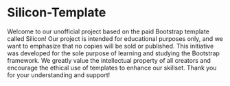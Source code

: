 # Silicon-Template
 Welcome to our unofficial project based on the paid Bootstrap template called Silicon! Our project is intended for educational purposes only, and we want to emphasize that no copies will be sold or published. This initiative was developed for the sole purpose of learning and studying the Bootstrap framework. We greatly value the intellectual property of all creators and encourage the ethical use of templates to enhance our skillset. Thank you for your understanding and support! 
